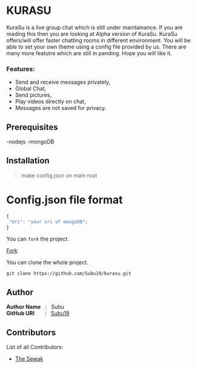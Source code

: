 # KURASU
KuraSu is a live group chat which is still under maintainance. If you are reading this then you are looking at Alpha version of KuraSu. KuraSu offers/will offer faster chatting rooms in different environment. You will be able to set your own theme using a config file provided by us. There are many more featutre which are still in pending. Hope you will like it. 

### Features:
 - Send and receive messages privately,
 - Global Chat,
 - Send pictures,
 - Play videos directly on chat,
 - Messages are not saved for privacy.

## Prerequisites
 -nodejs
 -mongoDB
 
## Installation
 > make config.json on main root
# Config.json file format
 ```js
 {
  "Uri": "your uri of mongoDB";
 }
 ```
You can `fork` the project.

[Fork](https://github.com/askbuddie/readme/fork)

You can clone the whole project.

```
git clone https://github.com/Subu19/kurasu.git
```
## Author

**Author Name** &nbsp; : &nbsp; Subu <br>
**GitHub URI** &nbsp; &nbsp; &nbsp; : &nbsp; [Subu19](https://github.com/subu19)
 
## Contributors

List of all Contributors:
- [The Sewak](#)
